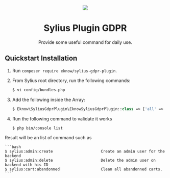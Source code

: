 <p align="center">
    <a href="https://sylius.com" target="_blank">
        <img src="https://demo.sylius.com/assets/shop/img/logo.png" />
    </a>
</p>

<h1 align="center">Sylius Plugin GDPR</h1>

<p align="center">Provide some useful command for daily use.</p>

## Quickstart Installation

1. Run `composer require eknow/sylius-gdpr-plugin`.

2. From Sylius root directory, run the following commands:

    ```bash
    $ vi config/bundles.php
    ```
3. Add the following inside the Array:

    ```php
    $ Eknow\SyliusGdprPlugin\EknowSyliusGdprPlugin::class => ['all' => true],
    ```
4. Run the following command to validate it works

    ```bash
    $ php bin/console list
    ```
Result will be an list of command such as

    ```bash
    $ sylius:admin:create                     Create an admin user for the backend
    $ sylius:admin:delete                     Delete the admin user on backend with his ID
    $ sylius:cart:abandonned                  Clean all abandonned carts.
    ```
